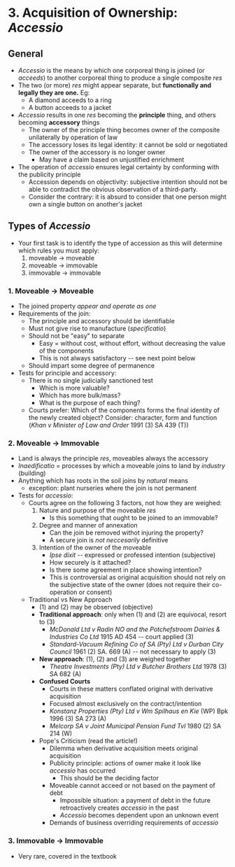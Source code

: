 # 3. Acquisition of Ownership: *Accessio*


## General
- *Accessio* is the means by which one corporeal thing is joined (or *acceeds*)
    to another corporeal thing to produce a single composite *res*
- The two (or more) *res* might appear separate, but **functionally and legally they are
    one.** Eg:
    - A diamond acceeds to a ring
    - A button acceeds to a jacket
- *Accessio* results in one *res* becoming the **principle** thing, and others
    becoming **accessory** things
    - The owner of the principle thing becomes owner of the composite
        unilaterally by operation of law
    - The accessory loses its legal identity: it cannot be sold or negotiated
    - The owner of the accessory is no longer owner
        - May have a claim based on unjustified enrichment
- The operation of *accessio* ensures legal certainty by conforming with the
    publicity principle
    - Accession depends on objectivity: subjective intention should not be able
        to contradict the obvious observation of a third-party.
    - Consider the contrary: it is absurd to consider that one person might own
        a single button on another's jacket


## Types of *Accessio*
- Your first task is to identify the type of accession as this will determine
    which rules you must apply:
    1. moveable &rarr; moveable
    2. moveable &rarr; immovable
    3. immovable &rarr; immovable


### 1. Moveable &rarr; Moveable
- The joined property *appear and operate as one*
- Requirements of the join:
    - The principle and accessory should be identifiable
    - Must not give rise to manufacture (*specificatio*)
    - Should not be "easy" to separate
        - Easy = without cost, without effort, without decreasing the value of
            the components
        - This is not always satisfactory -- see next point below
    - Should impart some degree of permanence
- Tests for principle and accessory:
    - There is no single judicially sanctioned test
        - Which is more valuable?
        - Which has more bulk/mass?
        - What is the purpose of each thing?
    - Courts prefer: Which of the components forms the final identity of the
        newly created object? Consider: character, form and function (*Khan v Minister of
        Law and Order* 1991 (3) SA 439 (T))


### 2. Moveable &rarr; Immovable
- Land is always the principle *res*, moveables always the accessory
- *Inaedificatio* = processes by which a moveable joins to land by *industry* (building)
- Anything which has roots in the soil joins by *natural* means
    - exception: plant nurseries where the join is not permanent
- Tests for *accessio*:
    - Courts agree on the following 3 factors, not how they are weighed:
        1. Nature and purpose of the moveable *res*
            - Is this something that ought to be joined to an immovable?
        2. Degree and manner of annexation
            - Can the join be removed withot injuring the property?
            - A secure join is *not neccesarily* definitive
        3. Intention of the owner of the moveable
            - *Ipse dixit* -- expressed or professed intention (subjective)
            - How securely is it attached?
            - Is there some agreement in place showing intention?
            - This is controversial as original acquisition should not rely on
                the subjective state of the owner (does not require their
                co-operation or consent)
    - Traditional vs New Approach
        - (1) and (2) may be observed (objective)
        - **Traditional approach**: only when (1) and (2) are equivocal, resort to (3)
            - *McDonald Ltd v Radin NO and the Potchefstroom Dairies & Industries Co
                Ltd* 1915 AD 454 -- court applied (3)
            - *Standard-Vacuum Refining Co of SA (Pty) Ltd v Durban City Council*
                1961 (2) SA. 669 (A) -- not necessary to apply (3)
        - **New approach**: (1), (2) and (3) are weighed together
            - *Theatre Investments (Pty) Ltd v Butcher Brothers Ltd* 1978 (3) SA 682 (A)
        - **Confused Courts**
            - Courts in these matters conflated original with derivative
                acquisition
            - Focused almost exclusively on the contract/intention
            - *Konstanz Properties (Pty) Ltd v Wm Spilhaus en Kie* (WP) Bpk 1996 (3) SA 273 (A)
            - *Melcorp SA v Joint Municipal Pension Fund Tvl* 1980 (2) SA 214 (W)
        - Pope's Criticism (read the article!)
            - Dilemma when derivative acquisition meets original acquisition
            - Publicity principle: actions of owner make it look like
                *accessio* has occurred
                - This should be the deciding factor
            - Moveable cannot acceed or not based on the payment of debt
                - Impossible situation: a payment of debt in the future
                    retroactively creates *accessio* in the past
                - *Accessio* becomes dependent upon an unknown event
            - Demands of business overriding requirements of *accessio*


### 3. Immovable &rarr; Immovable
- Very rare, covered in the textbook



